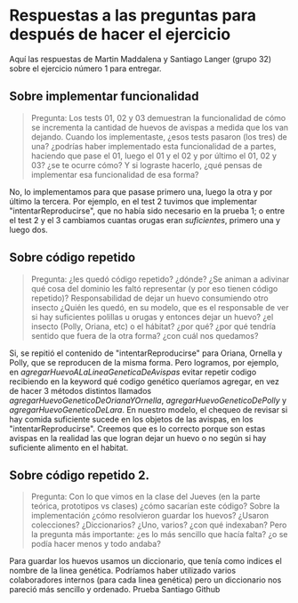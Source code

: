 # Respuestas a las preguntas para después de hacer el ejercicio
Aquí las respuestas de Martin Maddalena y Santiago Langer (grupo 32) sobre el ejercicio número 1 para entregar.

## Sobre implementar funcionalidad
> Pregunta: Los tests 01, 02 y 03 demuestran la funcionalidad de cómo se incrementa la cantidad de huevos de avispas a medida que los van dejando. Cuando los implementaste, ¿esos tests pasaron (los tres) de una? ¿podrías haber implementado esta funcionalidad de a partes, haciendo que pase el 01, luego el 01 y el 02 y por último el 01, 02 y 03? ¿se te ocurre cómo? Y si lograste hacerlo, ¿qué pensas de implementar esa funcionalidad de esa forma?

No, lo implementamos para que pasase primero una, luego la otra y por último la tercera. 
Por ejemplo, en el test 2 tuvimos que implementar "intentarReproducirse", que no había sido necesario en la prueba 1; o entre el test 2 y el 3 cambiamos cuantas orugas eran _suficientes_, primero una y luego dos.

## Sobre código repetido
> Pregunta: ¿les quedó código repetido? ¿dónde? ¿Se animan a adivinar qué cosa del dominio les faltó representar (y por eso tienen código repetido)? Responsabilidad de dejar un huevo consumiendo otro insecto ¿Quién les quedó, en su modelo, que es el responsable de ver si hay suficientes polillas u orugas y entonces dejar un huevo? ¿el insecto (Polly, Oriana, etc) o el hábitat? ¿por qué? ¿por qué tendría sentido que fuera de la otra forma? ¿con cuál nos quedamos?

Si, se repitió el contenido de "intentarReproducirse" para Oriana, Ornella y Polly, que se reproducen de la misma forma. 
Pero logramos, por ejemplo, en _agregarHuevoALaLineaGeneticaDeAvispas_ evitar repetir codigo recibiendo en la keyword qué codigo genético queríamos agregar, en vez de hacer 3 métodos distintos llamados _agregarHuevoGeneticoDeOrianaYOrnella_, _agregarHuevoGeneticoDePolly_ y _agregarHuevoGeneticoDeLara_.
En nuestro modelo, el chequeo de revisar si hay comida suficiente sucede en los objetos de las avispas, en los "intentarReproducirse". Creemos que es lo correcto porque son estas avispas en la realidad las que logran dejar un huevo o no según si hay suficiente alimento en el habitat.

## Sobre código repetido 2. 
> Pregunta: Con lo que vimos en la clase del Jueves (en la parte teórica, prototipos vs clases) ¿cómo sacarían este código? Sobre la implementación ¿cómo resolvieron guardar los huevos? ¿Usaron colecciones? ¿Diccionarios? ¿Uno, varios? ¿con qué indexaban? Pero la pregunta más importante: ¿es lo más sencillo que hacía falta? ¿o se podía hacer menos y todo andaba?

Para guardar los huevos usamos un diccionario, que tenía como indices el nombre de la linea genética. Podríamos haber utilizado varios colaboradores internos (para cada linea genética) pero un diccionario nos pareció más sencillo y ordenado. 
Prueba Santiago Github
